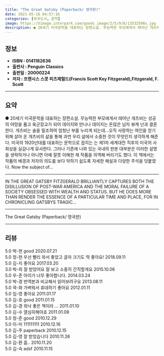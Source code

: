 ```yaml
---
title: "The Great Gatsby (Paperback/ 영국판)"
date: 2021-05-16 04:57:16
categories: [외국도서, 문학]
image: https://bimage.interpark.com/goods_image/2/5/9/8/13532598s.jpg
description: ● 20세기 미국문학을 대표하는 장편소설. 무능력한 부모에게서 태어난 개츠비는 성공의 야망을 품고 육군장교가 되어 데이지와 만나나 데이지는 돈많은 남자 뷰캐 넌과 결혼한다. 개츠비는 술을 밀조하여 엄청난 부를 누리게 되는데...오직 사랑하는 여인을 얻기 위해 살아 온 개츠비의 삶을 통
---
```


## **정보**

- **ISBN : 0141182636**
- **출판사 : Penguin Classics**
- **출판일 : 20000224**
- **저자 : 프랜시스 스콧 피츠제럴드(Francis Scott Key Fitzgerald),Fitzgerald, F. Scott**

------



## **요약**

●  20세기 미국문학을 대표하는 장편소설. 무능력한 부모에게서 태어난 개츠비는 성공의 야망을 품고 육군장교가 되어 데이지와 만나나 데이지는 돈많은 남자 뷰캐 넌과 결혼한다. 개츠비는 술을 밀조하여 엄청난 부를 누리게 되는데...오직 사랑하는 여인을 얻기 위해 살아 온 개츠비의 삶을 통해 과연 우리 삶에서 소중한 것이 무엇인지 생각하게 해준다. 미국의 1920년대를 대표하는 문학으로 꼽히는 는 제1차 세계대전 직후의 미국의 사회상을 실감나게 묘사한다. 그러나 기존에 나와 있는 국내의  판본 대부분은 이러한 설명을 생략하거나 아니면 아예 잘못 이해한 채 작품을 의역해 버리기도 했다. 이 책에서는 작품의 배경과 저자의 의도를 보다 악하기 쉽도록 자세한 해설과 다양한 주석을 덧붙였다. Now the subject of...

------

IN THE GREAT GATSBY FITZGERALD BRILLIANTLY CAPTURES BOTH THE DISILLUSION OF POST-WAR AMERICA AND THE MORAL FAILURE OF A SOCIETY OBSESSED WITH WEALTH AND STATUS. BUT HE DOES MORE THAN RENDER THE ESSENCE OF A PARTICULAR TIME AND PLACE, FOR IN CHRONICLING GATSBYS TRAGIC... 

------


The Great Gatsby (Paperback/ 영국판) 

------


## **리뷰** 

5.0 박-현 good
 2020.07.21 <br/>5.0 정-현 우선 빨리 와서 좋았고 글자 크기도 딱 좋아요! 2018.09.11 <br/>5.0 김-지 좋아요 2017.03.20 <br/>3.0 박-희 잘 받았어요 잘 보고 소중히 간직할게요 2015.10.06 <br/>5.0 우-준 아이가 너무 좋아합니다. 2014.03.24 <br/>5.0 박-경 번역본과 비교해서 읽어보려구요 2013.08.11 <br/>5.0 곽-화 가벼워서 휴대하기 좋아요 2012.01.11 <br/>5.0 임-영 좋아요 2011.01.17 <br/>5.0 김-호 good 2011.01.15 <br/>5.0 김-경 워낙 좋은 책이라 ... 2011.01.10 <br/>5.0 김-수 열심히해야죠 2011.01.08 <br/>5.0 정-준 good 2010.12.29 <br/>5.0 이-미 111111111 2010.12.16 <br/>5.0 김-주 paperback 2010.12.15 <br/>5.0 김-영 잘 받았습니다 2010.11.26 <br/>5.0 김-환 흠.. 2010.11.20 <br/>5.0 김-숙 adsf 2010.11.15 <br/>